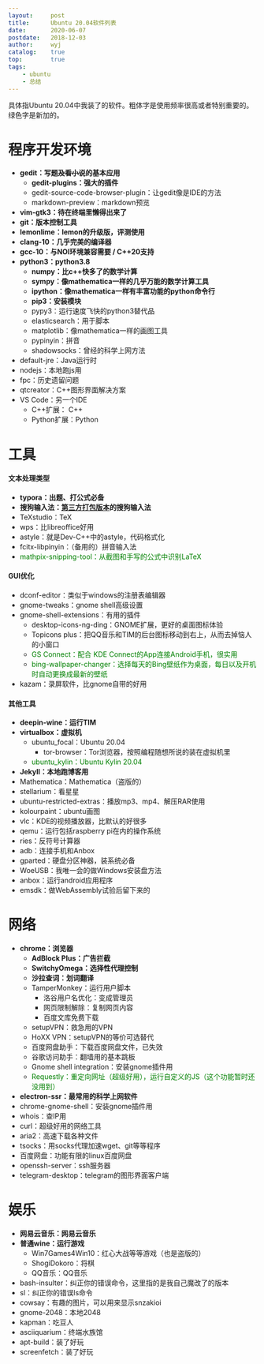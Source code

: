 ```yaml
---
layout:		post
title:		Ubuntu 20.04软件列表
date:		2020-06-07
postdate:	2018-12-03
author:		wyj
catalog:	true
top:		true
tags:
    - ubuntu
    - 总结
---
```


具体指Ubuntu 20.04中我装了的软件。粗体字是使用频率很高或者特别重要的。绿色字是新加的。

<style>
.New{
	color: green;
}
</style>

程序开发环境
===
- **gedit：写题~~及看小说~~的基本应用**
	- **gedit-plugins：强大的插件**
    - gedit-source-code-browser-plugin：让gedit像是IDE的方法
    - markdown-preview：markdown预览
- **vim-gtk3：待在终端里懒得出来了**
- **git：版本控制工具**
- **lemonlime：lemon的升级版，评测使用**
- **clang-10：几乎完美的编译器**
- **gcc-10：与NOI环境兼容需要 / C++20支持**
- **python3：python3.8**
	- **numpy：比c++快多了的数学计算**
    - **sympy：像mathematica一样的几乎万能的数学计算工具**
    - **ipython：像mathematica一样有丰富功能的python命令行**
    - **pip3：安装模块**
    - pypy3：运行速度飞快的python3替代品
	- elasticsearch：用于脚本
    - matplotlib：像mathematica一样的画图工具
    - pypinyin：拼音
    - shadowsocks：曾经的科学上网方法
- default-jre：Java运行时
- nodejs：本地跑js用
- fpc：历史遗留问题
- qtcreator：C++图形界面解决方案
- VS Code：另一个IDE
	- C++扩展： C++
    - Python扩展：Python

工具
===
#### 文本处理类型
- **typora：出题、打公式必备**
- **搜狗输入法：[第三方打包版本](https://github.com/laomocode/fcitx-sogouimebs)的搜狗输入法**
- TeXstudio：TeX
- wps：比libreoffice好用
- astyle：就是Dev-C++中的astyle，代码格式化
- fcitx-libpinyin：（备用的）拼音输入法
- <div class="New">mathpix-snipping-tool：从截图和手写的公式中识别LaTeX</div>

#### GUI优化
- dconf-editor：类似于windows的注册表编辑器
- gnome-tweaks：gnome shell高级设置
- gnome-shell-extensions：有用的插件
	- desktop-icons-ng-ding：GNOME扩展，更好的桌面图标体验
	- Topicons plus：把QQ音乐和TIM的后台图标移动到右上，从而去掉恼人的小窗口
	- <div class="New">GS Connect：配合 KDE Connect的App连接Android手机，很实用</div>
	- <div class="New">bing-wallpaper-changer：选择每天的Bing壁纸作为桌面，每日以及开机时自动更换成最新的壁纸</div>
- kazam：录屏软件，比gnome自带的好用

#### 其他工具
- **deepin-wine：运行TIM**
- **virtualbox：虚拟机**
	- ubuntu_focal：Ubuntu 20.04
		- tor-browser：Tor浏览器，按照编程随想所说的装在虚拟机里
	- <div class="New">ubuntu_kylin：Ubuntu Kylin 20.04</div>
- **Jekyll：本地跑博客用**
- Mathematica：Mathematica（盗版的）
- stellarium：看星星
- ubuntu-restricted-extras：播放mp3、mp4、解压RAR使用
- kolourpaint：ubuntu画图
- vlc：KDE的视频播放器，比默认的好很多
- qemu：运行包括raspberry pi在内的操作系统
- ries：反符号计算器
- adb：连接手机和Anbox
- gparted：硬盘分区神器，装系统必备
- WoeUSB：我唯一会的做Windows安装盘方法
- anbox：运行android应用程序
- emsdk：做WebAssembly试验后留下来的

网络
===
- **chrome：浏览器**
    - **AdBlock Plus：广告拦截**
    - **SwitchyOmega：选择性代理控制**
    - **沙拉查词：划词翻译**
    - TamperMonkey：运行用户脚本
    	- 洛谷用户名优化：变成管理员
        - 网页限制解除：复制网页内容
        - 百度文库免费下载
	- setupVPN：救急用的VPN
    - HoXX VPN：setupVPN的等价可选替代
    - 百度网盘助手：下载百度网盘文件，已失效
    - 谷歌访问助手：翻墙用的基本跳板
    - Gnome shell integration：安装gnome插件用
    - <div class="New">Requestly：重定向网址（超级好用），运行自定义的JS（这个功能暂时还没用到）</div>
- **electron-ssr：最常用的科学上网软件**
- chrome-gnome-shell：安装gnome插件用
- whois：查IP用
- curl：超级好用的网络工具
- aria2：高速下载各种文件
- tsocks：用socks代理加速wget、git等等程序
- 百度网盘：功能有限的linux百度网盘
- openssh-server：ssh服务器
- telegram-desktop：telegram的图形界面客户端

娱乐
===
- **网易云音乐：网易云音乐**
- **普通wine：运行游戏**
	- Win7Games4Win10：红心大战等等游戏（也是盗版的）
    - ShogiDokoro：将棋
    - QQ音乐：QQ音乐
- bash-insulter：纠正你的错误命令，这里指的是我自己魔改了的版本
- sl：纠正你的错误ls命令
- cowsay：有趣的图片，可以用来显示snzakioi
- gnome-2048：本地2048
- kapman：吃豆人
- asciiquarium：终端水族馆
- apt-build：装了好玩
- screenfetch：装了好玩
